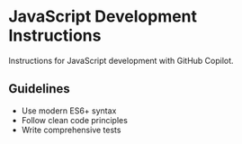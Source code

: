 # JavaScript Development Instructions

Instructions for JavaScript development with GitHub Copilot.

## Guidelines
- Use modern ES6+ syntax
- Follow clean code principles
- Write comprehensive tests
